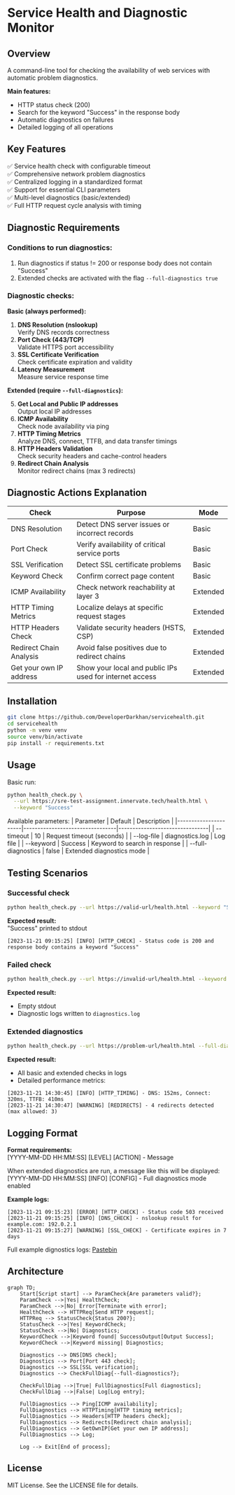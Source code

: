 # Service Health and Diagnostic Monitor

## Overview
A command-line tool for checking the availability of web services with automatic problem diagnostics.

**Main features:**
- HTTP status check (200)
- Search for the keyword "Success" in the response body
- Automatic diagnostics on failures
- Detailed logging of all operations

## Key Features

✅ Service health check with configurable timeout  
✅ Comprehensive network problem diagnostics  
✅ Centralized logging in a standardized format  
✅ Support for essential CLI parameters  
✅ Multi-level diagnostics (basic/extended)  
✅ Full HTTP request cycle analysis with timing  

## Diagnostic Requirements
### Conditions to run diagnostics:
1. Run diagnostics if status != 200 or response body does not contain "Success"
2. Extended checks are activated with the flag `--full-diagnostics true`

### Diagnostic checks:
**Basic (always performed):**
1. **DNS Resolution (nslookup)**  
   Verify DNS records correctness
2. **Port Check (443/TCP)**  
   Validate HTTPS port accessibility
3. **SSL Certificate Verification**  
   Check certificate expiration and validity
4. **Latency Measurement**  
   Measure service response time

**Extended (require `--full-diagnostics`):**  

5. **Get Local and Public IP addresses**  
   Output local IP addresses
6. **ICMP Availability**  
   Check node availability via ping
7. **HTTP Timing Metrics**  
   Analyze DNS, connect, TTFB, and data transfer timings
8. **HTTP Headers Validation**  
   Check security headers and cache-control headers
9. **Redirect Chain Analysis**  
   Monitor redirect chains (max 3 redirects)

## Diagnostic Actions Explanation
| Check                     | Purpose                                                        | Mode        |
|---------------------------|----------------------------------------------------------------|-------------|
| DNS Resolution            | Detect DNS server issues or incorrect records                | Basic       |
| Port Check                | Verify availability of critical service ports                   | Basic       |
| SSL Verification          | Detect SSL certificate problems                                | Basic       |
| Keyword Check             | Confirm correct page content                                   | Basic       |
| ICMP Availability         | Check network reachability at layer 3                         | Extended    |
| HTTP Timing Metrics       | Localize delays at specific request stages                     | Extended    |
| HTTP Headers Check        | Validate security headers (HSTS, CSP)                          | Extended    |
| Redirect Chain Analysis   | Avoid false positives due to redirect chains                  | Extended    |
| Get your own IP address   | Show your local and public IPs used for internet access        | Extended    |

## Installation
```bash
git clone https://github.com/DeveloperDarkhan/servicehealth.git
cd servicehealth
python -m venv venv
source venv/bin/activate
pip install -r requirements.txt
```

## Usage
Basic run:
```bash
python health_check.py \
  --url https://sre-test-assignment.innervate.tech/health.html \
  --keyword "Success"
```

Available parameters:
| Parameter            | Default                         | Description                    |
|----------------------|---------------------------------|--------------------------------|
| --timeout            | 10                              | Request timeout (seconds)      |
| --log-file           | diagnostics.log                 | Log file                       |
| --keyword            | Success                         | Keyword to search in response  |
| --full-diagnostics   | false                           | Extended diagnostics mode      |

## Testing Scenarios
### Successful check
```bash
python health_check.py --url https://valid-url/health.html --keyword "Success"
```
**Expected result:**  
"Success" printed to stdout  
```plaintext
[2023-11-21 09:15:25] [INFO] [HTTP_CHECK] - Status code is 200 and response body contains a keyword "Success"
```

### Failed check
```bash
python health_check.py --url https://invalid-url/health.html --keyword "Success"
```
**Expected result:**  
- Empty stdout  
- Diagnostic logs written to `diagnostics.log`

### Extended diagnostics
```bash
python health_check.py --url https://problem-url/health.html --full-diagnostics true
```
**Expected result:**  
- All basic and extended checks in logs  
- Detailed performance metrics:
```plaintext
[2023-11-21 14:30:45] [INFO] [HTTP_TIMING] - DNS: 152ms, Connect: 320ms, TTFB: 410ms
[2023-11-21 14:30:47] [WARNING] [REDIRECTS] - 4 redirects detected (max allowed: 3)
```

## Logging Format
**Format requirements:**  
[YYYY-MM-DD HH:MM:SS] [LEVEL] [ACTION] - Message

When extended diagnostics are run, a message like this will be displayed:  
[YYYY-MM-DD HH:MM:SS] [INFO] [CONFIG] - Full diagnostics mode enabled

**Example logs:**
```plaintext
[2023-11-21 09:15:23] [ERROR] [HTTP_CHECK] - Status code 503 received
[2023-11-21 09:15:25] [INFO] [DNS_CHECK] - nslookup result for example.com: 192.0.2.1
[2023-11-21 09:15:27] [WARNING] [SSL_CHECK] - Certificate expires in 7 days
```

Full example dignostics logs: [Pastebin](https://pastebin.com/Z3idhscu)

## Architecture

```mermaid
graph TD;
    Start[Script start] --> ParamCheck{Are parameters valid?};
    ParamCheck -->|Yes| HealthCheck;
    ParamCheck -->|No| Error[Terminate with error];
    HealthCheck --> HTTPReq[Send HTTP request];
    HTTPReq --> StatusCheck{Status 200?};
    StatusCheck -->|Yes| KeywordCheck;
    StatusCheck -->|No| Diagnostics;
    KeywordCheck -->|Keyword found| SuccessOutput[Output Success];
    KeywordCheck -->|Keyword missing| Diagnostics;

    Diagnostics --> DNS[DNS check];
    Diagnostics --> Port[Port 443 check];
    Diagnostics --> SSL[SSL verification];
    Diagnostics --> CheckFullDiag{--full-diagnostics?};

    CheckFullDiag -->|True| FullDiagnostics[Full diagnostics];
    CheckFullDiag -->|False| Log[Log entry];

    FullDiagnostics --> Ping[ICMP availability];
    FullDiagnostics --> HTTPTiming[HTTP timing metrics];
    FullDiagnostics --> Headers[HTTP headers check];
    FullDiagnostics --> Redirects[Redirect chain analysis];
    FullDiagnostics --> GetOwnIP[Get your own IP address];
    FullDiagnostics --> Log;

    Log --> Exit[End of process];
```


## License
MIT License. See the LICENSE file for details.
